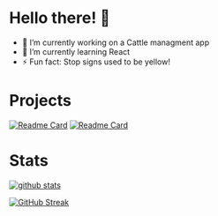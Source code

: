 # Hello there! 👋


- 🔭 I’m currently working on a Cattle managment app
- 🌱 I’m currently learning React
- ⚡ Fun fact: Stop signs used to be yellow!


# Projects

[![Readme Card](https://github-readme-stats.vercel.app/api/pin/?username=OwenRempel&repo=Hooves&theme=dracula)](https://github.com/OwenRempel/Hooves)
[![Readme Card](https://github-readme-stats.vercel.app/api/pin/?username=OwenRempel&repo=php_auth&theme=dracula)](https://github.com/OwenRempel/php_auth)


# Stats

[![github stats](https://github-readme-stats.vercel.app/api?username=OwenRempel&show_icons=true&count_private=true&theme=radical&hide=stars)](https://github.com/OwenRempel)

[![GitHub Streak](https://github-readme-streak-stats.herokuapp.com/?user=OwenRempel&theme=dark&count_private=true&theme=radical)](https://github.com/OwenRempel)
